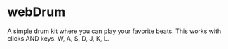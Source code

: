 # webDrum
A simple drum kit where you can play your favorite beats.
This works with clicks AND keys.
W, A, S, D, J, K, L.
